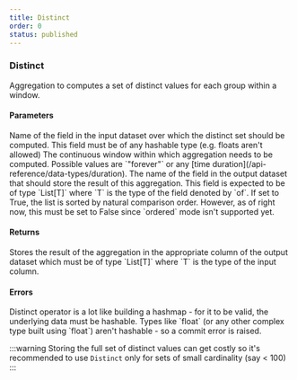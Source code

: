 ```yaml
---
title: Distinct
order: 0
status: published
---
```

### Distinct

<Divider>
<LeftSection>

Aggregation to computes a set of distinct values for each group within a window. 

#### Parameters
<Expandable title="of" type="str">
Name of the field in the input dataset over which the distinct set should be 
computed.  This field must be of any hashable type (e.g. floats aren't allowed)
</Expandable>

<Expandable title="window" type="Window">
The continuous window within which aggregation needs to be computed. Possible 
values are `"forever"` or any [time duration](/api-reference/data-types/duration).
</Expandable>

<Expandable title="into_field" type="str">
The name of the field in the output dataset that should store the result of this
aggregation. This field is expected to be of type `List[T]` where `T` is the type
of the field denoted by `of`.
</Expandable>

<Expandable title="unordered" type="float">
If set to True, the list is sorted by natural comparison order. However, as of 
right now, this must be set to False since `ordered` mode isn't supported yet.
</Expandable>

#### Returns
<Expandable type="List[T]">
Stores the result of the aggregation in the appropriate column of the output 
dataset which must be of type `List[T]` where `T` is the type of the input column.
</Expandable>


#### Errors
<Expandable title="Computing distinct for non-hashable types">
Distinct operator is a lot like building a hashmap - for it to be valid, the 
underlying data must be hashable. Types like `float` (or any other complex type
built using `float`) aren't hashable - so a commit error is raised.

</Expandable>

:::warning
Storing the full set of distinct values can get costly so it's recommended to use
`Distinct` only for sets of small cardinality (say < 100)
:::

</LeftSection>
<RightSection>
<pre snippet="api-reference/aggregations/distinct#basic" status="success" 
    message="Distinct in window of 1 day">
</pre>

<pre snippet="api-reference/aggregations/distinct#incorrect_type" status="error" 
    message="amounts should be of type List[int], not int">
</pre>
</RightSection>
</Divider>
